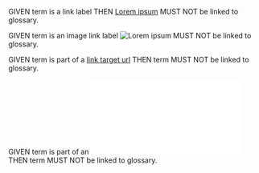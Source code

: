 GIVEN term is a link label THEN [Lorem ipsum](./Headline.md) MUST NOT be linked to glossary.

GIVEN term is an image link label ![Lorem ipsum](./Headline) MUST NOT be linked to glossary.

GIVEN term is part of a [link target url](dolor.md) THEN term MUST NOT be linked to glossary.

GIVEN term is part of an ![image link target url](dolor.md) THEN term MUST NOT be linked to glossary.
